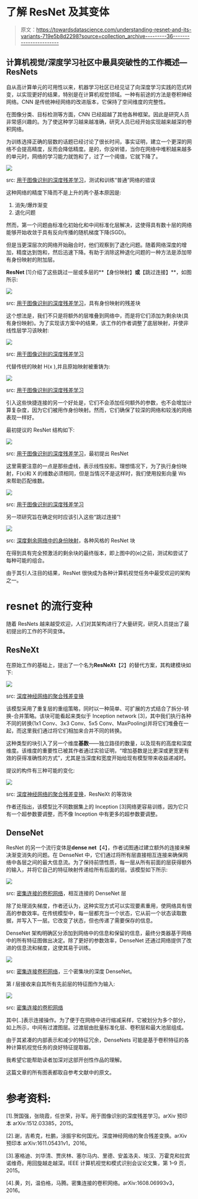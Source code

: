 # 了解 ResNet 及其变体

> 原文：<https://towardsdatascience.com/understanding-resnet-and-its-variants-719e5b8d2298?source=collection_archive---------36----------------------->

## 计算机视觉/深度学习社区中最具突破性的工作概述— ResNets

自从高计算单元的可用性以来，机器学习社区已经见证了向深度学习实践的范式转变，以实现更好的结果，特别是在计算机视觉领域。一种有前途的方法是卷积神经网络。CNN 是传统神经网络的改进版本，它保持了空间维度的完整性。

在图像分类、目标检测等方面，CNN 已经超越了其他各种框架。因此是研究人员非常感兴趣的。为了使这种学习越来越准确，研究人员已经开始实现越来越深的卷积网络。

为训练选择正确的层数的话题已经讨论了很长时间，事实证明，建立一个更深的网络不会提高精度，反而会降低精度。是的，你没听错，当你在网络中堆积越来越多的单元时，网络的学习能力就饱和了，过了一个阈值，它就下降了。

![](img/d38c73a02dad130de6b1f3f97640890e.png)

src: [用于图像识别的深度残差学习](https://arxiv.org/pdf/1512.03385.pdf)，测试和训练“普通”网络的错误

这种网络的精度下降而不是上升的两个基本原因是:

1.  消失/爆炸渐变
2.  退化问题

然而，第一个问题由标准化初始化和中间标准化层解决，这使得具有数十层的网络能够开始收敛于具有反向传播的随机梯度下降(SGD)。

但是当更深层次的网络开始融合时，他们观察到了退化问题。随着网络深度的增加，精度达到饱和，然后迅速下降。有助于消除这种退化问题的一种方法是添加带有身份映射的附加层。

**ResNet** [1]介绍了这些跳过一层或多层的**【身份映射】**或**【跳过连接】**，如图所示:

![](img/19f1206ef8cc97e5a7264a2ebbec66d2.png)

src: [用于图像识别的深度残差学习](https://arxiv.org/pdf/1512.03385.pdf)，具有身份映射的残差块

这个想法是，我们不只是将额外的层堆叠到网络中，而是将它们添加为剩余块(具有身份映射)。为了实现该方案中的结果，该工作的作者调整了底层映射，并使非线性层学习该映射:

![](img/da3d499a5034c4be30ad99afebdbc887.png)

src: [用于图像识别的深度残差学习](https://arxiv.org/pdf/1512.03385.pdf)

代替传统的映射 H(x ),并且原始映射被重铸为:

![](img/44313ec7c34b87f8ff9230caf1feb1cb.png)

src: [用于图像识别的深度残差学习](https://arxiv.org/pdf/1512.03385.pdf)

引入这些快捷连接的另一个好处是，它们不会添加任何额外的参数，也不会增加计算复杂度，因为它们被用作身份映射。然而，它们确保了较深的网络和较浅的网络表现一样好。

最初提议的 ResNet 结构如下:

![](img/e3986aa380be17d88e0768c55dd85606.png)

src: [用于图像识别的深度残差学习](https://arxiv.org/pdf/1512.03385.pdf)，最初提出 ResNet

这里需要注意的一点是那些虚线，表示线性投影。理想情况下，为了执行身份映射，F(x)和 X 的维数必须相同，但是当情况不是这样时，我们使用投影向量 Ws 来帮助匹配维数。

![](img/f0781a6c5853110168d72ad7f033ce97.png)

src: [用于图像识别的深度残差学习](https://arxiv.org/pdf/1512.03385.pdf)

另一项研究旨在确定何时应该引入这些“跳过连接”!

![](img/8387796e00a4760f0e867ecd767eaaba.png)

src: [深度剩余网络中的身份映射](https://arxiv.org/pdf/1603.05027.pdf)，各种风格的 ResNet 块

在得到具有完全预激活的剩余块的最终版本，即上图中的(e)之前，测试和尝试了每种可能的组合。

由于其引人注目的结果，ResNet 很快成为各种计算机视觉任务中最受欢迎的架构之一。

# **resnet 的流行变种**

随着 ResNets 越来越受欢迎，人们对其架构进行了大量研究，研究人员提出了最初提出的工作的不同变体。

## ResNeXt

在原始工作的基础上，提出了一个名为**ResNeXt**【2】的替代方案，其构建模块如下:

![](img/52a05d4e11c7a83e1a39067e02ad56cc.png)

src: [深度神经网络的聚合残差变换](https://arxiv.org/pdf/1611.05431.pdf)

该模型采用了重复层的重组策略，同时以一种简单、可扩展的方式结合了拆分-转换-合并策略。该块可能看起来类似于 Inception network [3]，其中我们执行各种不同的转换(1x1 Conv、3x3 Conv、5x5 Conv、MaxPooling)并将它们堆叠在一起，而这里我们通过将它们相加来合并不同的转换。

这种类型的块引入了另一个维度**基数**——独立路径的数量，以及现有的高度和深度维度。该维度的重要性已被其作者通过实验证明，“增加基数是比更深或更宽更有效的获得准确性的方式”，尤其是当深度和宽度开始给现有模型带来收益递减时。

提议的构件有三种可能的变化:

![](img/bf81efb146c22c95140635fe1078feb6.png)

src: [深度神经网络的聚合残差变换](https://arxiv.org/pdf/1611.05431.pdf)，ResNeXt 的等效块

作者还指出，该模型比不同数据集上的 Inception [3]网络更容易训练，因为它只有一个超参数要调整，而不像 Inception 中有更多的超参数要调整。

## DenseNet

ResNet 的另一个流行变体是**dense net**【4】，作者试图通过建立额外的连接来解决渐变消失的问题。在 DenseNet 中，它们通过将所有层直接相互连接来确保网络中各层之间的最大信息流。为了保持前馈性质，每一层从所有前面的层获得额外的输入，并将它自己的特征映射传递给所有后面的层。该模型如下所示:

![](img/8add5357e5dc2c2efc9b0151a7244989.png)

src: [密集连接的卷积网络](https://arxiv.org/pdf/1608.06993.pdf)，相互连接的 DenseNet 层

除了处理消失梯度，作者还认为，这种实现方式可以实现要素重用，使网络具有很高的参数效率。在传统模型中，每一层都充当一个状态，它从前一个状态读取数据，并写入下一层。它改变了状态，但也传递了需要保存的信息。

DenseNet 架构明确区分添加到网络中的信息和保留的信息，最终分类器基于网络中的所有特征图做出决定。除了更好的参数效率，DenseNet 还通过网络提供了改进的信息流和梯度，这使其易于训练。

![](img/9ff23a8ff5e1204f452d3e741d309ba7.png)

src: [密集连接卷积网络](https://arxiv.org/pdf/1608.06993.pdf)，三个密集块的深度 DenseNet。

第 *l* 层接收来自其所有先前层的特征图作为输入:

![](img/7af3dba7253e875b666b5f6d86d2aac8.png)

src: [密集连接的卷积网络](https://arxiv.org/pdf/1608.06993.pdf)

其中[..]表示连接操作。为了便于在网络中进行缩减采样，它被划分为多个部分，如上所示，中间有过渡图层。过渡层由批量标准化层、卷积层和最大池层组成。

由于其紧凑的内部表示和减少的特征冗余，DenseNets 可能是基于卷积特征的各种计算机视觉任务的良好特征提取器。

我希望它能帮助读者加深对这部开创性作品的理解。

这篇文章的所有图表都取自参考文献中的原文。

# 参考资料:

[1].贺国强，张晓霞，任世荣，孙军。用于图像识别的深度残差学习。arXiv 预印本 arXiv:1512.03385，2015。

[2].谢，吉希克，杜鹏，涂振宇和何国光。深度神经网络的聚合残差变换。arXiv 预印本 arXiv:1611.05431v1，2016。

[3].塞格迪、刘华清、贾庆林、塞尔马内、里德、安盖洛夫、埃汉、万霍克和拉宾诺维奇。用回旋越走越深。IEEE 计算机视觉和模式识别会议论文集，第 1–9 页，2015。

[4].黄，刘，温伯格，马腾。密集连接的卷积网络。arXiv:1608.06993v3，2016。